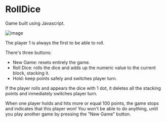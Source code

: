 # RollDice
Game built using Javascript.

![image](https://user-images.githubusercontent.com/22847110/113542853-72bd7380-95e5-11eb-8219-0e11f531aec1.png)

The player 1 is always the first to be able to roll.

There's three buttons:
  - New Game: resets entirely the game.
  - Roll Dice: rolls the dice and adds up the numeric value to the current block, stacking it.
  - Hold: keep points safely and switches player turn.

If the player rolls and appears the dice with 1 dot, it deletes all the stacking points and inmediately switches player turn.

When one player holds and hits more or equal 100 points, the game stops and indicates that this player won!
You won't be able to do anything, until you play another game by pressing the "New Game" button.
